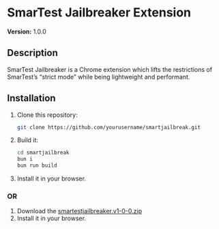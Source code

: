 # SmarTest Jailbreaker Extension

**Version:** 1.0.0

## Description
SmarTest Jailbreaker is a Chrome extension which lifts the restrictions of SmarTest’s “strict mode” while being lightweight and performant.


## Installation
1. Clone this repository:
   ```bash
   git clone https://github.com/yourusername/smartjailbreak.git
   ```
2. Build it:
   ```bash
   cd smartjailbreak
   bun i
   bun run build
   ```
3. Install it in your browser.

### OR

1. Download the [smartestjailbreaker.v1-0-0.zip](https://github.com/IvayloKraev/smartest-jailbreaker/releases/tag/1.0.0)
2. Install it in your browser.